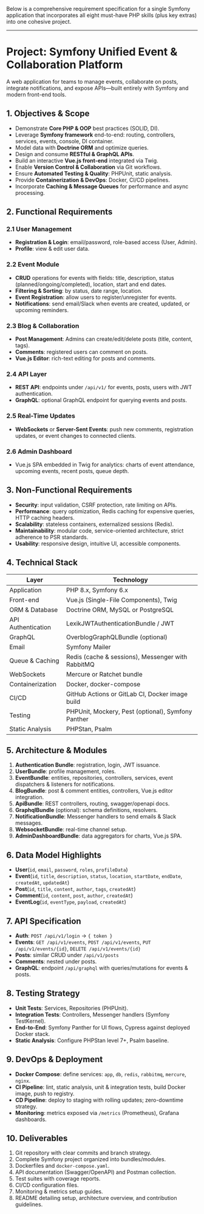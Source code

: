 Below is a comprehensive requirement specification for a single Symfony application that incorporates all eight must-have PHP skills (plus key extras) into one cohesive project.

---

# Project: Symfony Unified Event & Collaboration Platform

A web application for teams to manage events, collaborate on posts, integrate notifications, and expose APIs—built entirely with Symfony and modern front-end tools.

## 1. Objectives & Scope

* Demonstrate **Core PHP & OOP** best practices (SOLID, DI).
* Leverage **Symfony framework** end-to-end: routing, controllers, services, events, console, DI container.
* Model data with **Doctrine ORM** and optimize queries.
* Design and consume **RESTful & GraphQL APIs**.
* Build an interactive **Vue.js front-end** integrated via Twig.
* Enable **Version Control & Collaboration** via Git workflows.
* Ensure **Automated Testing & Quality**: PHPUnit, static analysis.
* Provide **Containerization & DevOps**: Docker, CI/CD pipelines.
* Incorporate **Caching & Message Queues** for performance and async processing.

## 2. Functional Requirements

### 2.1 User Management

* **Registration & Login**: email/password, role-based access (User, Admin).
* **Profile**: view & edit user data.

### 2.2 Event Module

* **CRUD** operations for events with fields: title, description, status (planned/ongoing/completed), location, start and end dates.
* **Filtering & Sorting**: by status, date range, location.
* **Event Registration**: allow users to register/unregister for events.
* **Notifications**: send email/Slack when events are created, updated, or upcoming reminders.

### 2.3 Blog & Collaboration

* **Post Management**: Admins can create/edit/delete posts (title, content, tags).
* **Comments**: registered users can comment on posts.
* **Vue.js Editor**: rich-text editing for posts and comments.

### 2.4 API Layer

* **REST API**: endpoints under `/api/v1/` for events, posts, users with JWT authentication.
* **GraphQL**: optional GraphQL endpoint for querying events and posts.

### 2.5 Real-Time Updates

* **WebSockets** or **Server-Sent Events**: push new comments, registration updates, or event changes to connected clients.

### 2.6 Admin Dashboard

* Vue.js SPA embedded in Twig for analytics: charts of event attendance, upcoming events, recent posts, queue depth.

## 3. Non-Functional Requirements

* **Security**: input validation, CSRF protection, rate limiting on APIs.
* **Performance**: query optimization, Redis caching for expensive queries, HTTP caching headers.
* **Scalability**: stateless containers, externalized sessions (Redis).
* **Maintainability**: modular code, service-oriented architecture, strict adherence to PSR standards.
* **Usability**: responsive design, intuitive UI, accessible components.

## 4. Technical Stack

| Layer              | Technology                                         |
| ------------------ | -------------------------------------------------- |
| Application        | PHP 8.x, Symfony 6.x                               |
| Front-end          | Vue.js (Single-File Components), Twig              |
| ORM & Database     | Doctrine ORM, MySQL or PostgreSQL                  |
| API Authentication | LexikJWTAuthenticationBundle / JWT                 |
| GraphQL            | OverblogGraphQLBundle (optional)                   |
| Email              | Symfony Mailer                                     |
| Queue & Caching    | Redis (cache & sessions), Messenger with RabbitMQ  |
| WebSockets         | Mercure or Ratchet bundle                          |
| Containerization   | Docker, docker-compose                             |
| CI/CD              | GitHub Actions or GitLab CI, Docker image build    |
| Testing            | PHPUnit, Mockery, Pest (optional), Symfony Panther |
| Static Analysis    | PHPStan, Psalm                                     |

## 5. Architecture & Modules

1. **Authentication Bundle**: registration, login, JWT issuance.
2. **UserBundle**: profile management, roles.
3. **EventBundle**: entities, repositories, controllers, services, event dispatchers & listeners for notifications.
4. **BlogBundle**: post & comment entities, controllers, Vue.js editor integration.
5. **ApiBundle**: REST controllers, routing, swagger/openapi docs.
6. **GraphqlBundle** (optional): schema definitions, resolvers.
7. **NotificationBundle**: Messenger handlers to send emails & Slack messages.
8. **WebsocketBundle**: real-time channel setup.
9. **AdminDashboardBundle**: data aggregators for charts, Vue.js SPA.

## 6. Data Model Highlights

* **User**(`id`, `email`, `password`, `roles`, `profileData`)
* **Event**(`id`, `title`, `description`, `status`, `location`, `startDate`, `endDate`, `createdAt`, `updatedAt`)
* **Post**(`id`, `title`, `content`, `author`, `tags`, `createdAt`)
* **Comment**(`id`, `content`, `post`, `author`, `createdAt`)
* **EventLog**(`id`, `eventType`, `payload`, `createdAt`)

## 7. API Specification

* **Auth**: `POST /api/v1/login` → `{ token }`
* **Events**: `GET /api/v1/events`, `POST /api/v1/events`, `PUT /api/v1/events/{id}`, `DELETE /api/v1/events/{id}`
* **Posts**: similar CRUD under `/api/v1/posts`
* **Comments**: nested under posts.
* **GraphQL**: endpoint `/api/graphql` with queries/mutations for events & posts.

## 8. Testing Strategy

* **Unit Tests**: Services, Repositories (PHPUnit).
* **Integration Tests**: Controllers, Messenger handlers (Symfony TestKernel).
* **End-to-End**: Symfony Panther for UI flows, Cypress against deployed Docker stack.
* **Static Analysis**: Configure PHPStan level 7+, Psalm baseline.

## 9. DevOps & Deployment

* **Docker Compose**: define services: `app`, `db`, `redis`, `rabbitmq`, `mercure`, `nginx`.
* **CI Pipeline**: lint, static analysis, unit & integration tests, build Docker image, push to registry.
* **CD Pipeline**: deploy to staging with rolling updates; zero-downtime strategy.
* **Monitoring**: metrics exposed via `/metrics` (Prometheus), Grafana dashboards.

## 10. Deliverables

1. Git repository with clear commits and branch strategy.
2. Complete Symfony project organized into bundles/modules.
3. Dockerfiles and `docker-compose.yaml`.
4. API documentation (Swagger/OpenAPI) and Postman collection.
5. Test suites with coverage reports.
6. CI/CD configuration files.
7. Monitoring & metrics setup guides.
8. README detailing setup, architecture overview, and contribution guidelines.

